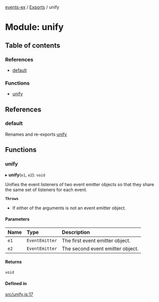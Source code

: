 [events-ex](../README.md) / [Exports](../modules.md) / unify

# Module: unify

## Table of contents

### References

- [default](unify.md#default)

### Functions

- [unify](unify.md#unify)

## References

### default

Renames and re-exports [unify](unify.md#unify)

## Functions

### unify

▸ **unify**(`e1`, `e2`): `void`

Unifies the event listeners of two event emitter objects so that they share the same set of listeners for each event.

**`Throws`**

- If either of the arguments is not an event emitter object.

#### Parameters

| Name | Type | Description |
| :------ | :------ | :------ |
| `e1` | `EventEmitter` | The first event emitter object. |
| `e2` | `EventEmitter` | The second event emitter object. |

#### Returns

`void`

#### Defined in

[src/unify.js:17](https://github.com/snowyu/events-ex.js/blob/892d26d/src/unify.js#L17)
